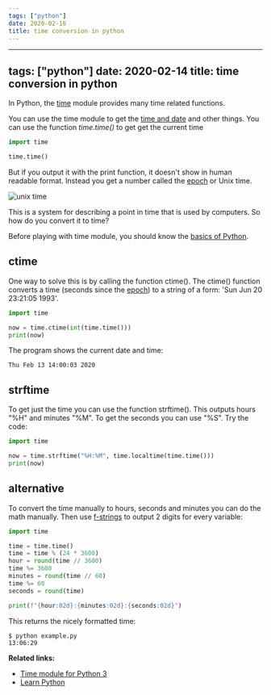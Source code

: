 ```yaml
---
tags: ["python"]
date: 2020-02-16
title: time conversion in python
---
```

---
tags: ["python"]
date: 2020-02-14
title: time conversion in python
---
In Python, the <a href="https://docs.python.org/3.8/library/time.html">time</a> module provides many time related functions. 

You can use the time module to get the <a href="https://pythonbasics.org/time-and-date/">time and date</a> and other things. You can use the function *time.time()* to get get the current time

```python
import time

time.time()
```

But if you output it with the print function, it doesn't show in human readable format. Instead you get a number called the <a href="https://en.wikipedia.org/wiki/Unix_time">epoch</a> or Unix time. 

<img src="https://duckduckgo.com/i/aa977c6c.jpg" alt="unix time">

This is a system for describing a point in time that is used by computers. So how do you convert it to time?

Before playing with time module, you should know the <a href="https://pythonbasics.org">basics of Python</a>.

## ctime

One way to solve this is by calling the function ctime(). The ctime() function converts a time (seconds since the <a href="https://en.wikipedia.org/wiki/Unix_time">epoch</a>) to a string of a form: 'Sun Jun 20 23:21:05 1993'.

```python
import time

now = time.ctime(int(time.time()))
print(now)
```

The program shows the current date and time:

```
Thu Feb 13 14:00:03 2020
```

## strftime

To get just the time you can use the function strftime(). This outputs hours "%H" and minutes "%M". To get the seconds you can use "%S". Try the code:

```python
import time

now = time.strftime("%H:%M", time.localtime(time.time()))
print(now)
```

## alternative

To convert the time manually to hours, seconds and minutes you can do the math manually. Then use <a href="https://www.python.org/dev/peps/pep-0498/">f-strings</a> to output 2 digits for every variable:

```python
import time

time = time.time()
time = time % (24 * 3600)
hour = round(time // 3600)
time %= 3600
minutes = round(time // 60)
time %= 60
seconds = round(time)

print(f"{hour:02d}:{minutes:02d}:{seconds:02d}")
```

This returns the nicely formatted time:

```
$ python example.py
13:06:29
```


**Related links:**
* <a href="https://docs.python.org/3.8/library/time.html">Time module for Python 3</a>
* <a href="https://pythonbasics.org">Learn Python</a>

